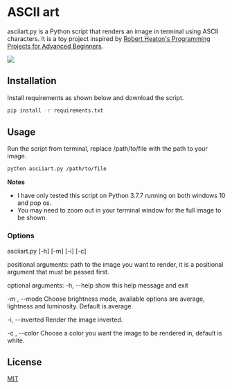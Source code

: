 # ASCII art

asciiart.py is a Python script that renders an image in terminal using ASCII characters. It is a toy project inspired by [Robert Heaton's Programming Projects for Advanced Beginners](https://robertheaton.com/2018/12/08/programming-projects-for-advanced-beginners/).

![](https://github.com/yusuf-madkour/toy-projects/blob/master/ASCII%20art/demo.gif)

## Installation

Install requirements as shown below and download the script.

```bash
pip install -r requirements.txt
```

## Usage

Run the script from terminal, replace /path/to/file with the path to your image.

```bash
python asciiart.py /path/to/file
```
**Notes**

- I have only tested this script on Python 3.7.7 running on both windows 10 and pop os.
- You may need to zoom out in your terminal window for the full image to be shown.
### Options

asciiart.py [-h] [-m] [-i] [-c]

positional arguments:
                  path to the image you want to render, it is a positional
                  argument that must be passed first.

optional arguments:
  -h, --help      show this help message and exit
  
  -m , --mode     Choose brightness mode, available options are average,
                  lightness and luminosity. Default is average.
                  
  -i, --inverted  Render the image inverted.
  
  -c , --color    Choose a color you want the image to be rendered in, default
                  is white.

## License

[MIT](https://choosealicense.com/licenses/mit/)
